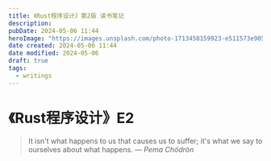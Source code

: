 ```yaml
---
title: 《Rust程序设计》第2版 读书笔记
description: 
pubDate: 2024-05-06 11:44
heroImage: "https://images.unsplash.com/photo-1713458159923-e511573e905c?crop=entropy&cs=srgb&fm=jpg&ixid=M3wzNjM5Nzd8MHwxfHJhbmRvbXx8fHx8fHx8fDE3MTQ5NjcwNTZ8&ixlib=rb-4.0.3&q=85"
date created: 2024-05-06 11:44
date modified: 2024-05-06
draft: true
tags:
  - writings
---
```


# 《Rust程序设计》E2

> It isn't what happens to us that causes us to suffer; it's what we say to ourselves about what happens.
> — <cite>Pema Chödrön</cite>














